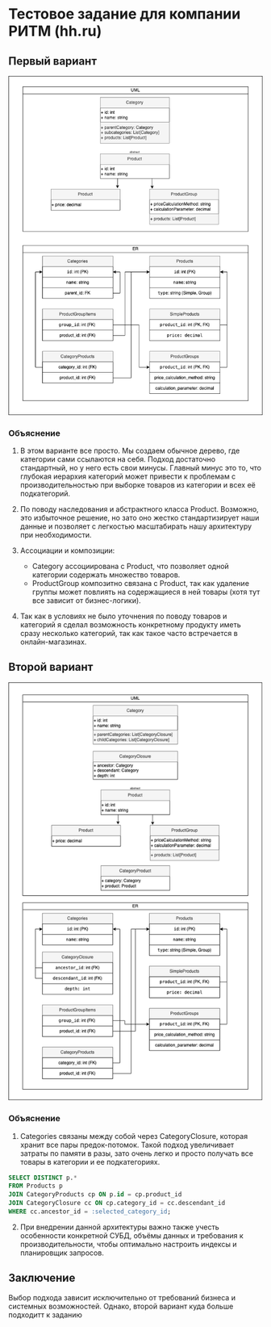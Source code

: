 # Тестовое задание для компании РИТМ (hh.ru)


## Первый вариант
![diagrams](./diagrams.png)

### Объяснение
1. В этом варианте все просто. Мы создаем обычное дерево, где категории сами ссылаются на себя. Подход достаточно стандартный, но у него есть свои минусы. Главный минус это то, что глубокая иерархия категорий может привести к проблемам с производительностью при выборке товаров из категории и всех её подкатегорий. 

2. По поводу наследования и абстрактного класса Product. Возможно, это избыточное решение, но зато оно жестко стандартизирует наши данные и позволяет с легкостью масштабирать нашу архитектуру при необходимости.

3. Ассоциации и композиции:
   - Category ассоциирована с Product, что позволяет одной категории содержать множество товаров.
   - ProductGroup композитно связана с Product, так как удаление группы может повлиять на содержащиеся в ней товары (хотя тут все зависит от бизнес-логики).

4. Так как в условиях не было уточнения по поводу товаров и категорий я сделал возможность конкретному продукту иметь сразу несколько категорий, так как такое часто встречается в онлайн-магазинах.

## Второй вариант
![diagrams](./diagrams2.png)

### Объяснение
1. Categories связаны между собой через CategoryClosure, которая хранит все пары предок-потомок. Такой подход увеличивает затраты по памяти в разы, зато очень легко и просто получать все товары в категории и ее подкатегориях.

```sql
SELECT DISTINCT p.*
FROM Products p
JOIN CategoryProducts cp ON p.id = cp.product_id
JOIN CategoryClosure cc ON cp.category_id = cc.descendant_id
WHERE cc.ancestor_id = :selected_category_id;
```

2. При внедрении данной архитектуры важно также учесть особенности конкретной СУБД, объёмы данных и требования к производительности, чтобы оптимально настроить индексы и планировщик запросов.

## Заключение
Выбор подхода зависит исключительно от требований бизнеса и системных возможностей. Однако, второй вариант куда больше подходитт к заданию
